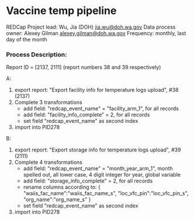 # Vaccine temp pipeline
REDCap Project lead: Wu, Jia (DOH) <jia.wu@doh.wa.gov>
Data process owner: Alexey Gilman <alexey.gilman@doh.wa.gov>
Frequency: monthly, last day of the month

### Process Description:
Report ID = [2137, 2111] (report numbers 38 and 39 respectively)

A:
1) export report: "Export facility info for temperature logs upload", #38 (2137)
2) Complete 3 transformations
    - add field: "redcap_event_name" = "facility_arm_1", for all records
    - add field: "facility_info_complete" = 2, for all records
    - set field "redcap_event_name" as second index
3) import into PID278

B:
1) export report: "Export storage info for temperature logs upload", #39 (2111)
2) Complete 4 transformations
    - add field: "redcap_event_name" = "month_year_arm_1", month spelled out, all lower case, 4 digit integer for year, global variable
    - add field: "storage_info_complete" = 2, for all records
    - rename columns according to:
        {
         "waiis_fac_name":"waiis_fac_name_s",
         "loc_vfc_pin":"loc_vfc_pin_s",
         "org_name":"org_name_s"
         }
     - set field "redcap_event_name" as second index
3) import into PID278
